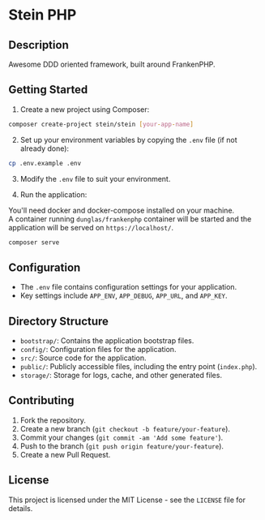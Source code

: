 # Stein PHP

## Description

Awesome DDD oriented framework, built around FrankenPHP.

## Getting Started

1. Create a new project using Composer:

```sh
composer create-project stein/stein [your-app-name]
```

2. Set up your environment variables by copying the `.env` file (if not already done):

```sh
cp .env.example .env
```

3. Modify the `.env` file to suit your environment.

4. Run the application:

You'll need docker and docker-compose installed on your machine.  
A container running `dunglas/frankenphp` container will be started and the application will be served on `https://localhost/`.

```sh
composer serve
```

## Configuration

- The `.env` file contains configuration settings for your application.
- Key settings include `APP_ENV`, `APP_DEBUG`, `APP_URL`, and `APP_KEY`.

## Directory Structure

- `bootstrap/`: Contains the application bootstrap files.
- `config/`: Configuration files for the application.
- `src/`: Source code for the application.
- `public/`: Publicly accessible files, including the entry point (`index.php`).
- `storage/`: Storage for logs, cache, and other generated files.

## Contributing

1. Fork the repository.
2. Create a new branch (`git checkout -b feature/your-feature`).
3. Commit your changes (`git commit -am 'Add some feature'`).
4. Push to the branch (`git push origin feature/your-feature`).
5. Create a new Pull Request.

## License

This project is licensed under the MIT License - see the `LICENSE` file for details.